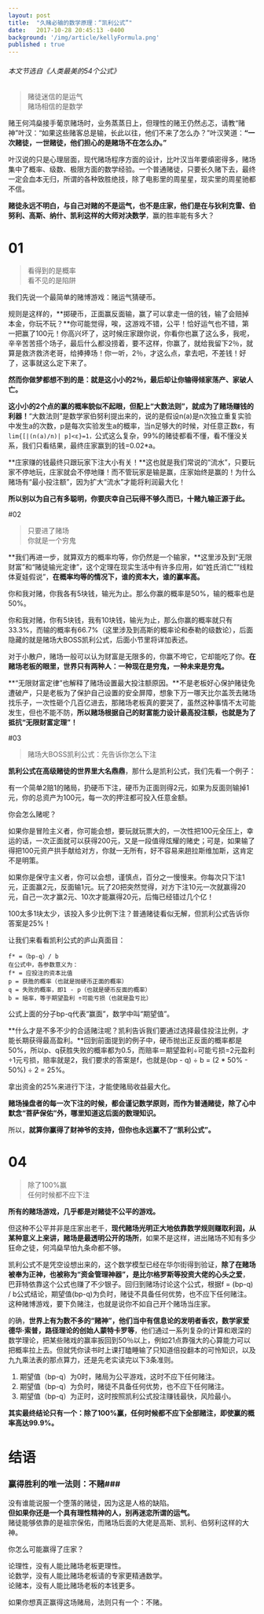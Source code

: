 ```yaml
---
layout: post
title:  "久赌必输的数学原理：“凯利公式”"
date:   2017-10-28 20:45:13 -0400
background: '/img/article/kellyFormula.png'
published : true
---
```


###### 本文节选自《人类最美的54个公式》 ######



> 赌徒迷信的是运气 <br/> 赌场相信的是数学

赌王何鸿燊接手葡京赌场时，业务蒸蒸日上，但理性的赌王仍然忐忑，请教“赌神”叶汉：“如果这些赌客总是输，长此以往，他们不来了怎么办？”叶汉笑道：**“一次赌徒，一世赌徒，他们担心的是赌场不在怎么办。”**

叶汉说的只是心理层面，现代赌场程序方面的设计，比叶汉当年要缜密得多，赌场集中了概率、级数、极限方面的数学经验。一个普通赌徒，只要长久赌下去，最终一定会血本无归，所谓的各种致胜绝技，除了电影里的周星星，现实里的周星驰都不信。

**赌徒永远不明白，与自己对赌的不是运气，也不是庄家，他们是在与狄利克雷、伯努利、高斯、纳什、凯利这样的大师对决数学**，赢的胜率能有多大？



# 01
> 看得到的是概率 <br/>
看不见的是陷阱



我们先说一个最简单的赌博游戏：赌运气猜硬币。

规则是这样的，**掷硬币，正面赢反面输，赢了可以拿走一倍的钱，输了会赔掉本金，你玩不玩？**你可能觉得，唉，这游戏不错，公平！恰好运气也不错，第一把赢了100元！你高兴坏了，这时候庄家跟你说，你看你也赢了这么多，我呢，辛辛苦苦搭个场子，最后什么都没捞着，要不这样，你赢了，就给我留下2％，就算是救济救济老哥，给捧捧场！你一听，2％，才这么点，拿去吧，不差钱！好了，这事就这么定下来了。

**然而你做梦都想不到的是：就是这小小的2％，最后却让你输得倾家荡产、家破人亡。**

**这小小的2个点的赢的概率貌似不起眼，但配上“大数法则”，就成为了赌场赚钱的利器！**“大数法则”是数学家伯努利提出来的，说的是假设n(a)是n次独立重复实验中发生a的次数，p是每次实验发生a的概率，当n足够大的时候，对任意正数ε，有```lim{[|(n(a)/n)| p]<ε}=1，```公式这么复杂，99%的赌徒都看不懂，看不懂没关系，我们只看结果，最终庄家赢到的钱=0.02*a。

**庄家赚的钱最终只跟玩家下注大小有关！**这也就是我们常说的“流水”，只要玩家不停地玩，庄家就会不停地赚！而不管玩家是输是赢，庄家始终是赢的！为什么赌场有“最小投注额”，因为扩大“流水”才能将利润最大化！

**所以别以为自己有多聪明，你要庆幸自己玩得不够久而已，十赌九输正源于此。**




#02

> 只要进了赌场 <br/>
你就是一个穷鬼



**我们再进一步，就算双方的概率均等，你仍然是一个输家，**这里涉及到“无限财富”和“赌徒输光定律”，这个定理在现实生活中有许多应用，如“姓氏消亡”“线粒体夏娃假说”，**在概率均等的情况下，谁的资本大，谁的赢率高。**

你和我对赌，你我各有5块钱，输光为止。那么你赢的概率是50%，输的概率也是50%。

你和我对赌，你有5块钱，我有10块钱，输光为止，那么你赢的概率就只有33.3%，而输的概率有66.7%（这里涉及到高斯的概率论和泰勒的级数论），后面隐藏的就是赌场大BOSS凯利公式，后面小节里将详加表述。

对于小散户，赌场一般可以认为财富是无限多的，你赢不垮它，它却能吃了你。**在赌场老板的眼里，世界只有两种人：一种现在是穷鬼，一种未来是穷鬼。**

**“无限财富定律”也解释了赌场设置最大投注额原因。**不是老板好心保护赌徒免遭破产，只是老板为了保护自己设置的安全屏障，想象下万一哪天比尔盖茨去赌场找乐子，一次性砸个几百亿进去，那赌场老板真的要哭了，虽然这种事情不太可能发生，但也不能不防，**所以赌场根据自己的财富能力设计最高投注额，也就是为了抵抗“无限财富定理”！**







#03

> 赌场大BOSS凯利公式：先告诉你怎么下注



**凯利公式在高级赌徒的世界里大名鼎鼎**，那什么是凯利公式，我们先看一个例子：

有一个简单2赔1的赌局，扔硬币下注，硬币为正面则得2元，如果为反面则输掉1元，你的总资产为100元，每一次的押注都可投入任意金额。

你会怎么赌呢？

如果你是冒险主义者，你可能会想，要玩就玩票大的，一次性把100元全压上，幸运的话，一次正面就可以获得200元，又是一段值得炫耀的赌史；可是，如果输了得把100元资产拱手献给对方，你就一无所有，好不容易来趟拉斯维加斯，这肯定不是明策。

如果你是保守主义者，你可以会想，谨慎点，百分之一慢慢来。你每次只下注1元，正面赢2元，反面输1元。玩了20把突然觉得，对方下注10元一次就赢得20元，自己一次才赢2元、10次才能赢得20元，后悔已经错过几个亿！

100太多1块太少，该投入多少比例下注？普通赌徒看似无解，但凯利公式告诉你答案是25%！

让我们来看看凯利公式的庐山真面目：

```
f* =（bp-q）/ b
在公式中，各参数意义为：
f* = 应投注的资本比值
p = 获胜的概率（也就是抛硬币正面的概率）
q = 失败的概率，即1 - p（也就是硬币反面的概率）
b = 赔率，等于期望盈利 ÷可能亏损（也就是盈亏比）
```

公式上面的分子bp-q代表“赢面”，数学中叫“期望值”。

**什么才是不多不少的合适赌注呢？凯利告诉我们要通过选择最佳投注比例，才能长期获得最高盈利。**回到前面提到的例子中，硬币抛出正反面的概率都是50%，所以p、q获胜失败的概率都为0.5，而赔率＝期望盈利÷可能亏损=2元盈利÷1元亏损，赔率就是2，我们要求的答案是f，也就是(bp - q) ÷ b = (2 * 50% - 50%) ÷ 2 = 25%。

拿出资金的25%来进行下注，才能使赌局收益最大化。

**赌场操盘者的每一次下注的时候，都会谨记数学原则，而作为普通赌徒，除了心中默念“菩萨保佑”外，哪里知道这后面的数理知识。**

所以，**就算你赢得了财神爷的支持，但你也永远赢不了“凯利公式”。**


# 04

> 除了100%赢 <br/>
任何时候都不应下注



**所有的赌场游戏，几乎都是对赌徒不公平的游戏。**

但这种不公平并非是庄家出老千，**现代赌场光明正大地依靠数学规则赚取利润，从某种意义上来讲，赌场是最透明公开的场所**，如果不是这样，进出赌场不知有多少狂命之徒，何鸿燊早怕九条命都不够。

凯利公式不是凭空设想出来的，这个数学模型已经在华尔街得到验证，**除了在赌场被奉为正神，也被称为“资金管理神器”，是比尔格罗斯等投资大佬的心头之爱**，巴菲特依靠这个公式也赚了不少银子。回归到赌场讨论这个公式，根据f = (bp-q) / b公式结论，期望值(bp-q)为负时，赌徒不具备任何优势，也不应下任何赌注。这种赌博游戏，要下负赌注，也就是说你不如自己开个赌场当庄家。

的确，**世界上有为数不多的“赌神”，他们当中有信息论的发明者香农，数学家爱德华·索普，路径理论的创始人蒙特卡罗等**，他们通过一系列复杂的计算和艰深的数学理论，把某些赌戏的赢率扳回到50％以上，例如21点靠强大的心算能力可以把概率拉上去。但就凭你读书时上课打瞌睡输了只知道倍投翻本的可怜知识，以及九九乘法表的那点算力，还是先老实读完以下3条准则。

1. 期望值（bp-q）为0时，赌局为公平游戏，这时不应下任何赌注。
2. 期望值（bp-q）为负时，赌徒不具备任何优势，也不应下任何赌注。
3. 期望值（bp-q）为正时，这时按照凯利公式投注赚钱最快，风险最小。

**其实最终结论只有一个：除了100%赢，任何时候都不应下全部赌注，即使赢的概率高达99.9%。**


# 结语


### 赢得胜利的唯一法则：不赌###


没有谁能说服一个堕落的赌徒，因为这是人格的缺陷。   
**但如果你还是一个具有理性精神的人，别再迷恋所谓的运气。**   
赌徒能够依靠的是祖宗保佑，而赌场后面的大佬是高斯、凯利、伯努利这样的大神。   

你怎么可能赢得了庄家？

论理性，没有人能比赌场老板更理性。   
论数学，没有人能比赌场老板请的专家更精通数学。   
论赌本，没有人能比赌场老板的本钱更多。   

如果你想真正赢得这场赌局，法则只有一个：不赌。
